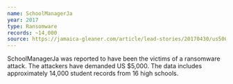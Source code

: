 ```yaml
---
name: SchoolManagerJa
year: 2017
type: Ransomware
records: ~14,000
source: https://jamaica-gleaner.com/article/lead-stories/20170430/us5000-or-else-hackers-hijack-data-16-jamaican-schools-and-demand
---
```


SchoolManagerJa was reported to have been the victims of a ransomware attack. The attackers have demanded US $5,000. The data includes approximately 14,000 student records from 16 high schools.